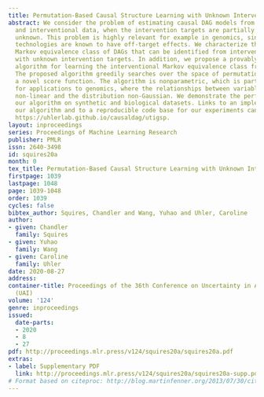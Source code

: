 ```yaml
---
title: Permutation-Based Causal Structure Learning with Unknown Intervention Targets
abstract: We consider the problem of estimating causal DAG models from a mix of observational
  and interventional data, when the intervention targets are partially or completely
  unknown. This problem is highly relevant for example in genomics, since gene knockout
  technologies are known to have off-target effects. We characterize the interventional
  Markov equivalence class of DAGs that can be identified from interventional data
  with unknown intervention targets. In addition, we propose a provably consistent
  algorithm for learning the interventional Markov equivalence class from such data.
  The proposed algorithm greedily searches over the space of permutations to minimize
  a novel score function. The algorithm is nonparametric, which is particularly important
  for applications to genomics, where the relationships between variables are often
  non-linear and the distribution non-Gaussian. We demonstrate the performance of
  our algorithm on synthetic and biological datasets. Links to an implementation of
  our algorithm and to a reproducible code base for our experiments can be found at
  https://uhlerlab.github.io/causaldag/utigsp.
layout: inproceedings
series: Proceedings of Machine Learning Research
publisher: PMLR
issn: 2640-3498
id: squires20a
month: 0
tex_title: Permutation-Based Causal Structure Learning with Unknown Intervention Targets
firstpage: 1039
lastpage: 1048
page: 1039-1048
order: 1039
cycles: false
bibtex_author: Squires, Chandler and Wang, Yuhao and Uhler, Caroline
author:
- given: Chandler
  family: Squires
- given: Yuhao
  family: Wang
- given: Caroline
  family: Uhler
date: 2020-08-27
address: 
container-title: Proceedings of the 36th Conference on Uncertainty in Artificial Intelligence
  (UAI)
volume: '124'
genre: inproceedings
issued:
  date-parts:
  - 2020
  - 8
  - 27
pdf: http://proceedings.mlr.press/v124/squires20a/squires20a.pdf
extras:
- label: Supplementary PDF
  link: http://proceedings.mlr.press/v124/squires20a/squires20a-supp.pdf
# Format based on citeproc: http://blog.martinfenner.org/2013/07/30/citeproc-yaml-for-bibliographies/
---
```

